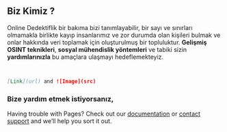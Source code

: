 ## Biz Kimiz ?

Online Dedektiflik bir bakıma bizi tanımlayabilir, bir sayı ve sınırları olmamakla birlikte kayıp insanlarımız ve zor durumda olan kişileri bulmak ve onlar hakkında veri toplamak için oluşturulmuş bir topluluktur. **Gelişmiş OSINT teknikleri**, **sosyal mühendislik yöntemleri** ve tabiki sizin **yardımlarınızla** bu amaçlara ulaşmayı hedeflemekteyiz.


```markdown


[Link](url) and ![Image](src)
```

### Bize yardım etmek istiyorsanız,

Having trouble with Pages? Check out our [documentation](https://help.github.com/categories/github-pages-basics/) or [contact support](https://github.com/contact) and we’ll help you sort it out.

